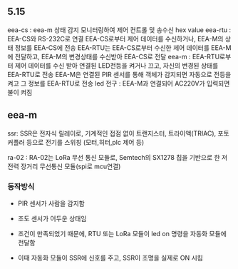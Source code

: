 ## 5.15

eea-cs : eea-m 상태 감지 모니터링하여 제어 컨트롤 및 송수신 hex value
eea-rtu : EEA-CS와 RS-232C로 연결 EEA-CS로부터 제어 데이터를 수신하거나, EEA-M의 상태 정보를 EEA-CS에 전송 EEA-RTU는 EEA-CS로부터 수신한 제어 데이터를 EEA-M에 전달하고, EEA-M의 변경상태를 수신받아 EEA-CS로 전달
eea-m : EEA-RTU로부터 제어 데이터를 수신 받아 연결된 LED전등을 켜거나 끄고, 자신의 변경된 상태를 EEA-RTU로 전송
EEA-M은 연결된 PIR 센서를 통해 객체가 감지되면 자동으로 전등을 켜고 그 정보를 EEA-RTU로 전송
led 전구 : EEA-M과 연결되어 AC220V가 입력되면 불이 켜짐

## eea-m
ssr: SSR은 전자식 릴레이로, 기계적인 접점 없이 트랜지스터, 트라이액(TRIAC), 포토커플러 등으로 전기를 스위칭 (모터,히터,plc 제어 등)

ra-02 : RA-02는 LoRa 무선 통신 모듈로, Semtech의 SX1278 칩을 기반으로 한 저전력 장거리 무선통신 모듈(spi로 mcu연결)

### 동작방식 
- PIR 센서가 사람을 감지함

- 조도 센서가 어두운 상태임

- 조건이 만족되었기 때문에, RTU 또는 LoRa 모듈이 led on 명령을 자동화 모듈에 전달함

- 이때 자동화 모듈이 SSR에 신호를 주고, SSR이 조명을 실제로 ON 시킴


